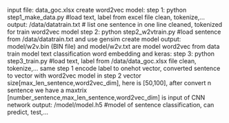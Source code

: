 input file: data_goc.xlsx
create word2vec model: 
	step 1: python step1_make_data.py #load text, label from excel file clean, tokenize,...
	output: /data/datatrain.txt # list one sentence in one line cleaned, tokenized for train word2vec model
	step 2: python step2_w2vtrain.py #load sentence from /data/datatrain.txt and use gensim create model
	output: model/w2v.bin (BIN file) and model/w2v.txt are model word2vec from data
train model text classification word embedding and keras:
	step 3: python step3_train.py #load text, label from /data/data_goc.xlsx file clean, tokenize,... same step 1
	encode label to onehot vector, converted sentence to vector with word2vec model in step 2 vector size[max_len_sentence,word2vec_dim], here is [50,100], after convert n sentence we have a maxtrix [number_sentence,max_len_sentence,word2vec_dim] is input of CNN network
	output: /model/model.h5 #model of sentence classification, can predict, test,...